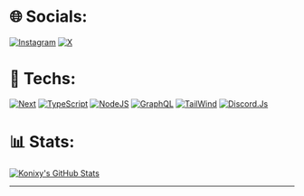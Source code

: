 # 🌐 Socials:

[![Instagram](https://img.shields.io/badge/%40dj.anatole-DD2A7B?logo=Instagram&logoColor=white)](https://www.instagram.com/dj.anatole) [![X](https://img.shields.io/badge/%40Konixy2-%230f0f0f.svg?logo=X&logoColor=white)](https://x.com/Konixy2)

# 🔧 Techs:

[![Next](https://img.shields.io/badge/Next-323330?style=for-the-badge&logo=Next.Js&logoColor=fff)](https://nextjs.org/) [![TypeScript](https://img.shields.io/badge/TypeScript-323330?style=for-the-badge&logo=TypeScript&logoColor=007ACC)](https://www.typescriptlang.org/) [![NodeJS](https://img.shields.io/badge/NodeJS-323330?style=for-the-badge&logo=node.js&logoColor=7741)](https://nodejs.org/) [![GraphQL](https://img.shields.io/badge/GraphQL-323330?style=for-the-badge&logo=graphql&logoColor=E10098)](https://graphql.org/) [![TailWind](https://img.shields.io/badge/TailWind-323330?style=for-the-badge&logo=tailwindcss&logoColor=36b7f0)](https://tailwindcss.com/) [![Discord.Js](https://img.shields.io/badge/Discord.Js-323330?style=for-the-badge&logo=discord&logoColor=5562ea)](https://discord.js.org/)

# 📊 Stats:

[![Konixy's GitHub Stats](https://github-readme-stats.vercel.app/api?username=Konixy&show_icons=true&theme=dark)](https://github.com/anuraghazra/github-readme-stats)

---

